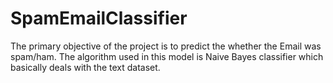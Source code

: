 # SpamEmailClassifier
The primary objective of the project is to predict the whether the Email was spam/ham.
The algorithm used in this model is Naive Bayes classifier which basically deals with the text dataset.
